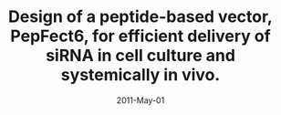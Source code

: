 ---
link: https://dx.doi.org/10.1093/nar/gkq1299
journal: Nucleic acids research
title: Design of a peptide-based vector, PepFect6, for efficient delivery of siRNA in cell culture and systemically in vivo.
date: 2011-May-01
authors: Andaloussi, SE, Lehto, T, Mäger, I, Rosenthal-Aizman, K, Oprea, II, Simonson, OE, Sork, H, Ezzat, K, Copolovici, DM, Kurrikoff, K, Viola, JR, Zaghloul, EM, Sillard, R, Johansson, HJ, Said Hassane, F, Guterstam, P, Suhorutšenko, J, Moreno, PM, Oskolkov, N, Hälldin, J, Tedebark, U, Metspalu, A, Lebleu, B, Lehtiö, J, Smith, CI, Langel, U
---